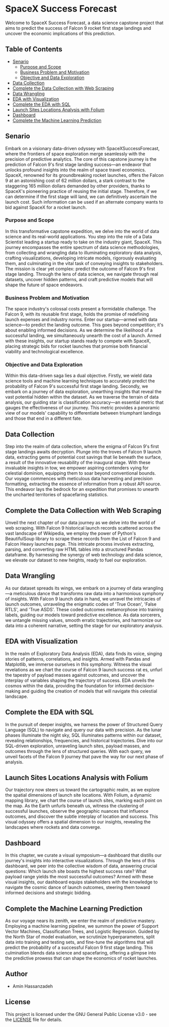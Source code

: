 # SpaceX Success Forecast

Welcome to SpaceX Success Forecast, a data science capstone project that aims to predict the success of Falcon 9 rocket first stage landings and uncover the economic implications of this prediction.

## Table of Contents

- [Senario](#senario)
  * [Purpose and Scope](#purpose-and-scope)
  * [Business Problem and Motivation](#business-problem-and-motivation)
  * [Objective and Data Exploration](#objective-and-data-exploration)
- [Data Collection](#data-collection)
- [Complete the Data Collection with Web Scraping](#complete-the-data-collection-with-web-scraping)
- [Data Wrangling](#data-wrangling)
- [EDA with Visualization](#eda-with-visualization)
- [Complete the EDA with SQL](#complete-the-eda-with-sql)
- [Launch Sites Locations Analysis with Folium](#launch-sites-locations-analysis-with-folium)
- [Dashboard](#dashboard)
- [Complete the Machine Learning Prediction](#complete-the-machine-learning-prediction)

## Senario

Embark on a visionary data-driven odyssey with SpaceXSuccessForecast, where the frontiers of space exploration merge seamlessly with the precision of predictive analytics. The core of this capstone journey is the prediction of Falcon 9's first stage landing success—an endeavor that unlocks profound insights into the realm of space travel economics. SpaceX, renowned for its groundbreaking rocket launches, offers the Falcon 9 at an astonishing cost of 62 million dollars, a stark contrast to the staggering 165 million dollars demanded by other providers, thanks to SpaceX's pioneering practice of reusing the initial stage. Therefore, if we can determine if the first stage will land, we can definitively ascertain the launch cost. Such information can be used if an alternate company wants to bid against SpaceX for a rocket launch.

### Purpose and Scope

In this transformative capstone expedition, we delve into the world of data science and its real-world applications. You step into the role of a Data Scientist leading a startup ready to take on the industry giant, SpaceX. This journey encompasses the entire spectrum of data science methodologies, from collecting and wrangling data to illuminating exploratory data analysis, crafting visualizations, developing intricate models, rigorously evaluating them, and culminating in the vital task of conveying insights to stakeholders. The mission is clear yet complex: predict the outcome of Falcon 9's first stage landing. Through the lens of data science, we navigate through real datasets, uncover hidden patterns, and craft predictive models that will shape the future of space endeavors.

### Business Problem and Motivation

The space industry's colossal costs present a formidable challenge. The Falcon 9, with its reusable first stage, holds the promise of redefining launch expenses and industry norms. Enter our startup—armed with data science—to predict the landing outcome. This goes beyond competition; it's about enabling informed decisions. As we determine the likelihood of a successful landing, we simultaneously unearth the cost of a launch. Armed with these insights, our startup stands ready to compete with SpaceX, placing strategic bids for rocket launches that promise both financial viability and technological excellence.

### Objective and Data Exploration

Within this data-driven saga lies a dual objective. Firstly, we wield data science tools and machine learning techniques to accurately predict the probability of Falcon 9's successful first stage landing. Secondly, we embark on a journey of data exploration, unearthing insights that reveal the vast potential hidden within the dataset. As we traverse the terrain of data analysis, our guiding star is classification accuracy—an essential metric that gauges the effectiveness of our journey. This metric provides a panoramic view of our models' capability to differentiate between triumphant landings and those that end in a different fate.

## Data Collection

Step into the realm of data collection, where the enigma of Falcon 9's first stage landings awaits decryption. Plunge into the troves of Falcon 9 launch data, extracting gems of potential cost savings that lie beneath the surface, a result of the innovative reusability of the inaugural stage. With these invaluable insights in tow, we empower aspiring contenders vying for celestial dominion, equipping them to soar beyond conventional bounds. Our voyage commences with meticulous data harvesting and precision formatting, extracting the essence of information from a robust API source. This endeavor lays the bedrock for an expedition that promises to unearth the uncharted territories of spacefaring statistics.

## Complete the Data Collection with Web Scraping

Unveil the next chapter of our data journey as we delve into the world of web scraping. With Falcon 9 historical launch records scattered across the vast landscape of Wikipedia, we employ the power of Python's BeautifulSoup library to scrape these records from the List of Falcon 9 and Falcon Heavy launches page. This intricate process involves extracting, parsing, and converting raw HTML tables into a structured Pandas dataframe. By harnessing the synergy of web technology and data science, we elevate our dataset to new heights, ready to fuel our exploration.

## Data Wrangling

As our dataset spreads its wings, we embark on a journey of data wrangling—a meticulous dance that transforms raw data into a harmonious symphony of insights. With Falcon 9 launch data in hand, we unravel the intricacies of launch outcomes, unraveling the enigmatic codes of 'True Ocean', 'False RTLS', and 'True ASDS'. These coded outcomes metamorphose into training labels, guiding our models toward predictive excellence. As data sorcerers, we untangle missing values, smooth erratic trajectories, and harmonize our data into a coherent narrative, setting the stage for our exploratory analysis.

## EDA with Visualization

In the realm of Exploratory Data Analysis (EDA), data finds its voice, singing stories of patterns, correlations, and insights. Armed with Pandas and Matplotlib, we immerse ourselves in this symphony. Witness the visual revelations as we chart the course of Falcon 9 launch success rat
es, unfurl the tapestry of payload masses against outcomes, and uncover the interplay of variables shaping the trajectory of success. EDA unveils the cosmos within the data, providing the foundation for informed decision-making and guiding the creation of models that will navigate this celestial landscape.

## Complete the EDA with SQL

In the pursuit of deeper insights, we harness the power of Structured Query Language (SQL) to navigate and query our data with precision. As the lunar phases illuminate the night sky, SQL illuminates patterns within our dataset, revealing relationships, frequencies, and historical trajectories. Dive into our SQL-driven exploration, unraveling launch sites, payload masses, and outcomes through the lens of structured queries. With each query, we unveil facets of the Falcon 9 journey that pave the way for our next phase of analysis.

## Launch Sites Locations Analysis with Folium

Our trajectory now steers us toward the cartographic realm, as we explore the spatial dimensions of launch site locations. With Folium, a dynamic mapping library, we chart the course of launch sites, marking each point on the map. As the Earth unfurls beneath us, witness the clustering of successful launches, observe the geographic nuances that influence outcomes, and discover the subtle interplay of location and success. This visual odyssey offers a spatial dimension to our insights, revealing the landscapes where rockets and data converge.

## Dashboard

In this chapter, we curate a visual symposium—a dashboard that distills our journey's insights into interactive visualizations. Through the lens of this dashboard, we peer into the collective wisdom of data, answering crucial questions: Which launch site boasts the highest success rate? What payload range yields the most successful outcomes? Armed with these visual insights, our dashboard equips stakeholders with the knowledge to navigate the cosmic dance of launch outcomes, steering them toward informed decisions and strategic bidding.

## Complete the Machine Learning Prediction

As our voyage nears its zenith, we enter the realm of predictive mastery. Employing a machine learning pipeline, we summon the power of Support Vector Machines, Classification Trees, and Logistic Regression. Guided by the North Star of model evaluation, we scrutinize hyperparameters, split data into training and testing sets, and fine-tune the algorithms that will predict the probability of a successful Falcon 9 first stage landing. This culmination blends data science and spacefaring, offering a glimpse into the predictive prowess that can shape the economics of rocket launches.


## Author

- Amin Hassanzadeh


## License

This project is licensed under the GNU General Public License v3.0 - see the [LICENSE](LICENSE) file for details.

